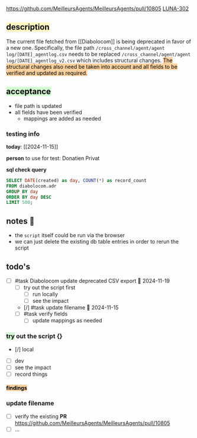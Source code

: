 https://github.com/MeilleursAgents/MeilleursAgents/pull/10805
[LUNA-302](https://avivgroup.atlassian.net/browse/LUNA-302)

## <mark style="background: #FFF3A3A6;">description</mark>

The current file fetched from [[Diabolocom]] is being deprecated in favor of a new one. 
Specifically, the file path 
`/cross_channel/agent/agent log/[DATE]_agentlog.csv` needs to be replaced
`/cross_channel/agent/agent log/[DATE]_agentlog_v2.csv`
which includes structural changes. 
<mark style="background: #FFB86CA6;">The structural changes also need be taken into account and all fields to be verified and updated as required.</mark>

## <mark style="background: #BBFABBA6;">acceptance</mark>

- file path is updated
- all fields have been verified
	- mappings are added as needed

### testing info

**today**: [[2024-11-15]]

**person** to use for test: Donatien Privat

**sql check query**
```sql
SELECT DATE(created) as day, COUNT(*) as record_count  
FROM diabolocom.adr  
GROUP BY day  
ORDER BY day DESC  
LIMIT 500;	
```

## notes 📔
- the `script` itself could be run via the browser
- we can just delete the existing db table entries in order to rerun the script

## todo's

- [ ] #task Diabolocom update deprecated CSV export 📅 2024-11-19 
	- [ ] try out the script first
		- [ ] run locally
		- [ ] see the impact
	- [/] #task update filename 📅 2024-11-15 
	- [ ] #task verify fields
		- [ ] update mappings as needed

### <mark style="background: #BBFABBA6;">try</mark> out the script {}
- [/] local
- [ ] dev
- [ ] see the impact
- [ ] record things
#### <mark style="background: #FFB86CA6;">findings</mark>



### update filename

- [ ] verify the existing **PR** https://github.com/MeilleursAgents/MeilleursAgents/pull/10805
- [ ] ...